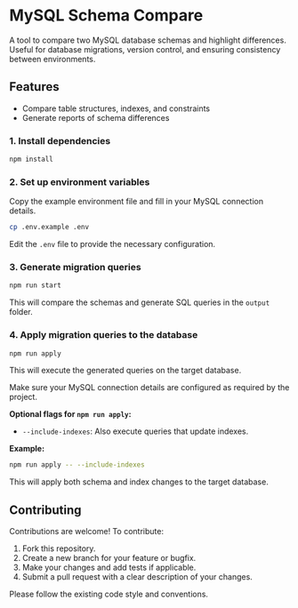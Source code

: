 # MySQL Schema Compare

A tool to compare two MySQL database schemas and highlight differences. Useful for database migrations, version control, and ensuring consistency between environments.

## Features

- Compare table structures, indexes, and constraints
- Generate reports of schema differences

  
### 1. Install dependencies

```bash
npm install
```

### 2. Set up environment variables

Copy the example environment file and fill in your MySQL connection details.

```bash
cp .env.example .env
```

Edit the `.env` file to provide the necessary configuration.

### 3. Generate migration queries

```bash
npm run start
```

This will compare the schemas and generate SQL queries in the `output` folder.

### 4. Apply migration queries to the database

```bash
npm run apply
```

This will execute the generated queries on the target database.

Make sure your MySQL connection details are configured as required by the project.

**Optional flags for `npm run apply`:**

- `--include-indexes`: Also execute queries that update indexes.

**Example:**

```bash
npm run apply -- --include-indexes
```

This will apply both schema and index changes to the target database.

## Contributing

Contributions are welcome! To contribute:

1. Fork this repository.
2. Create a new branch for your feature or bugfix.
3. Make your changes and add tests if applicable.
4. Submit a pull request with a clear description of your changes.

Please follow the existing code style and conventions.
